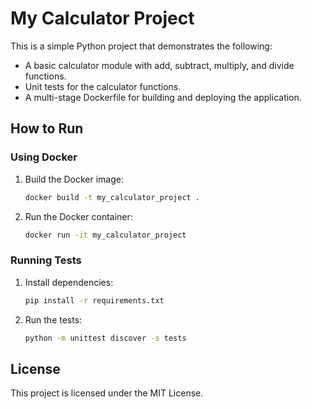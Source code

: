 # My Calculator Project

This is a simple Python project that demonstrates the following:
- A basic calculator module with add, subtract, multiply, and divide functions.
- Unit tests for the calculator functions.
- A multi-stage Dockerfile for building and deploying the application.

## How to Run

### Using Docker

1. Build the Docker image:
    ```sh
    docker build -t my_calculator_project .
    ```

2. Run the Docker container:
    ```sh
    docker run -it my_calculator_project
    ```

### Running Tests

1. Install dependencies:
    ```sh
    pip install -r requirements.txt
    ```

2. Run the tests:
    ```sh
    python -m unittest discover -s tests
    ```

## License

This project is licensed under the MIT License.
